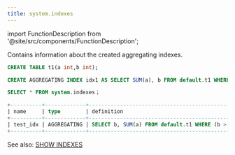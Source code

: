 ```yaml
---
title: system.indexes
---
```


import FunctionDescription from '@site/src/components/FunctionDescription';

<FunctionDescription description="Introduced: v1.1.50"/>

Contains information about the created aggregating indexes.

```sql
CREATE TABLE t1(a int,b int);

CREATE AGGREGATING INDEX idx1 AS SELECT SUM(a), b FROM default.t1 WHERE b > 3 GROUP BY b；

SELECT * FROM system.indexes；

+----------+-------------+------------------------------------------------------------+----------------------------+
| name     | type        | definition                                                 | created_on                 |
+----------+-------------+------------------------------------------------------------+----------------------------+
| test_idx | AGGREGATING | SELECT b, SUM(a) FROM default.t1 WHERE (b > 3) GROUP BY b  | 2023-05-17 11:53:54.474377 |
+----------+-------------+------------------------------------------------------------+----------------------------+
```

See also: [SHOW INDEXES](../../14-sql-commands/40-show/show-indexes.md)